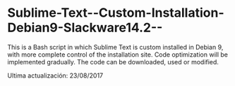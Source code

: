 # Sublime-Text--Custom-Installation-Debian9-Slackware14.2--
This is a Bash script in which Sublime Text is custom installed in Debian 9, with more complete control of the installation site. Code optimization will be implemented gradually. The code can be downloaded, used or modified.

Ultima actualización: 23/08/2017

